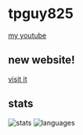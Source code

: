 # tpguy825
[my youtube](https://youtube.com/verydankmemes)
## new website!
[visit it](https://tpguy825.cf)
## stats
![stats](https://github-readme-stats.vercel.app/api/?username=tpguy825&theme=prussian&show_icons=true&count_private=true&hide_border=true)
![languages](https://github-readme-stats.vercel.app/api/top-langs/?username=tpguy825&theme=prussian&hide_border=true&layout=compact&count_private=true)
